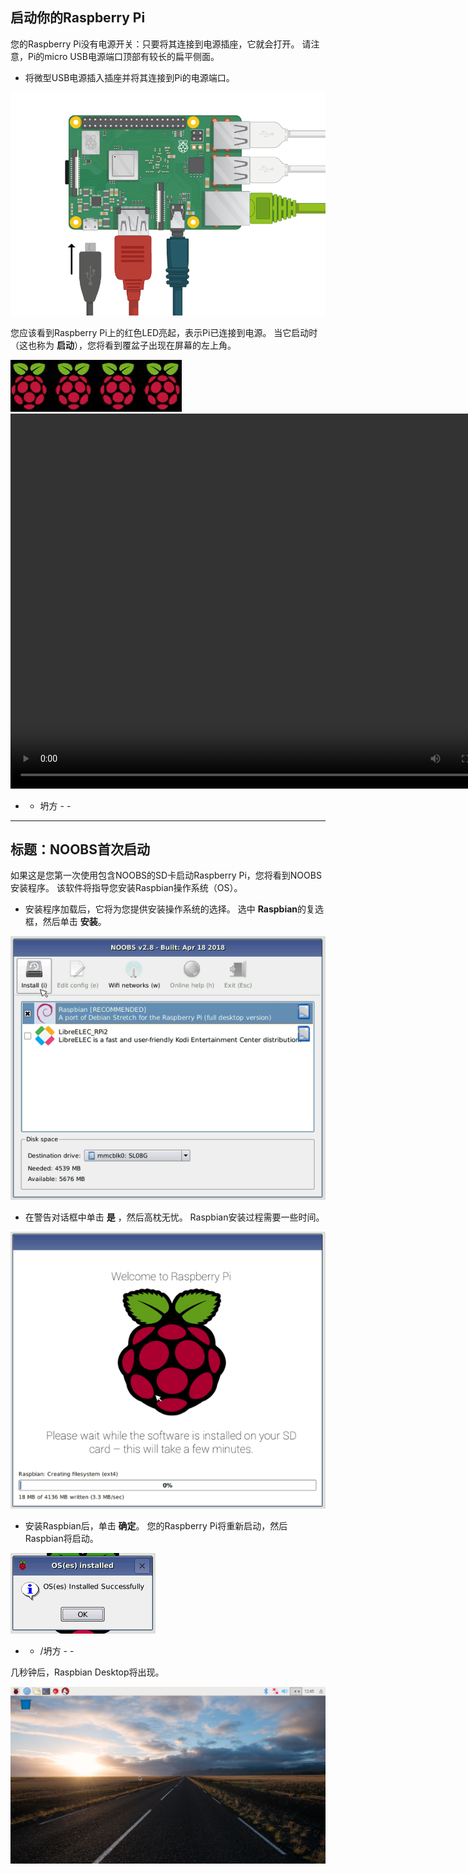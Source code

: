 ## 启动你的Raspberry Pi

您的Raspberry Pi没有电源开关：只要将其连接到电源插座，它就会打开。 请注意，Pi的micro USB电源端口顶部有较长的扁平侧面。

+ 将微型USB电源插入插座并将其连接到Pi的电源端口。

![截图](images/pi-power.png)

您应该看到Raspberry Pi上的红色LED亮起，表示Pi已连接到电源。 当它启动时（这也称为 **启动**），您将看到覆盆子出现在屏幕的左上角。

![引导覆盆子](images/raspberries.png)<video width="800" height="600" controls> <source src="images/piboot.webm" type="video/webm"> 您的浏览器不支持WebM视频，因此请尝试使用FireFox或Chrome。 </video> 

- - 坍方 - -

* * *

## 标题：NOOBS首次启动

如果这是您第一次使用包含NOOBS的SD卡启动Raspberry Pi，您将看到NOOBS安装程序。 该软件将指导您安装Raspbian操作系统（OS）。

+ 安装程序加载后，它将为您提供安装操作系统的选择。 选中 **Raspbian**的复选框，然后单击 **安装**。

![安装](images/install.png)

+ 在警告对话框中单击 **是** ，然后高枕无忧。 Raspbian安装过程需要一些时间。

![安装](images/installing.png)

+ 安装Raspbian后，单击 **确定**。 您的Raspberry Pi将重新启动，然后Raspbian将启动。

![安装](images/installed.png)

- - /坍方 - -

几秒钟后，Raspbian Desktop将出现。

![raspbian桌面](images/pi-desktop.jpg)